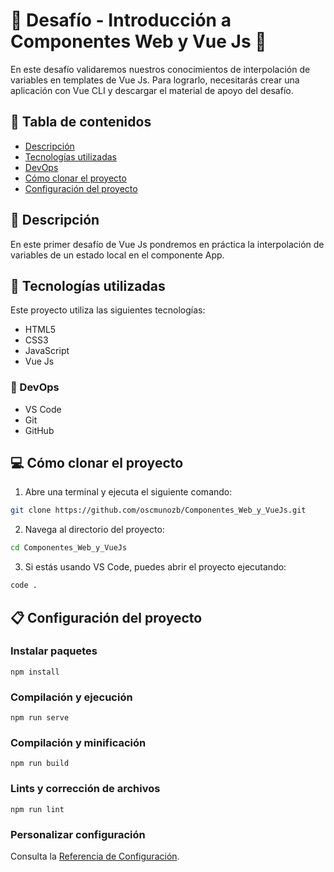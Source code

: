 # &#128508; Desafío - Introducción a Componentes Web y Vue Js 	&#128509;
En este desafío validaremos nuestros conocimientos de interpolación de variables en
templates de Vue Js. Para lograrlo, necesitarás crear una aplicación con Vue CLI y descargar
el material de apoyo del desafío.

## &#128511; Tabla de contenidos
- [Descripción](#-descripción)
- [Tecnologías utilizadas](#-tecnologías-utilizadas)
- [DevOps](#-devops)
- [Cómo clonar el proyecto](#-cómo-clonar-el-proyecto)
- [Configuración del proyecto](#-configuración-del-proyecto)

## &#128641; Descripción 
En este primer desafío de Vue Js pondremos en práctica la interpolación de variables de un
estado local en el componente App.

## &#128640; Tecnologías utilizadas
Este proyecto utiliza las siguientes tecnologías:
- HTML5
- CSS3
- JavaScript
- Vue Js

### &#128193; DevOps
- VS Code
- Git
- GitHub

## &#128187; Cómo clonar el proyecto
1. Abre una terminal y ejecuta el siguiente comando:
```bash
git clone https://github.com/oscmunozb/Componentes_Web_y_VueJs.git
```
2. Navega al directorio del proyecto:
```bash
cd Componentes_Web_y_VueJs
```
3. Si estás usando VS Code, puedes abrir el proyecto ejecutando:
```bash
code .
```


## &#128203; Configuración del proyecto
### Instalar paquetes
```
npm install
```

### Compilación y ejecución
```
npm run serve
```

### Compilación y minificación 
```
npm run build
```

### Lints y corrección de archivos
```
npm run lint
```

### Personalizar configuración
Consulta la [Referencia de Configuración](https://cli.vuejs.org/config/).